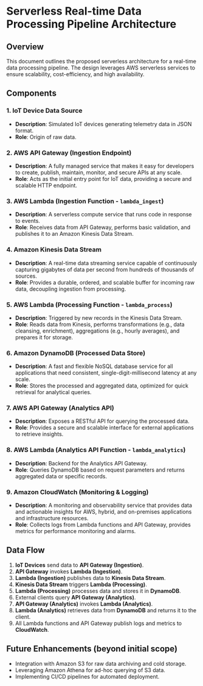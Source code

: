 # Serverless Real-time Data Processing Pipeline Architecture

## Overview
This document outlines the proposed serverless architecture for a real-time data processing pipeline. The design leverages AWS serverless services to ensure scalability, cost-efficiency, and high availability.

## Components

### 1. IoT Device Data Source
*   **Description**: Simulated IoT devices generating telemetry data in JSON format.
*   **Role**: Origin of raw data.

### 2. AWS API Gateway (Ingestion Endpoint)
*   **Description**: A fully managed service that makes it easy for developers to create, publish, maintain, monitor, and secure APIs at any scale.
*   **Role**: Acts as the initial entry point for IoT data, providing a secure and scalable HTTP endpoint.

### 3. AWS Lambda (Ingestion Function - `lambda_ingest`)
*   **Description**: A serverless compute service that runs code in response to events.
*   **Role**: Receives data from API Gateway, performs basic validation, and publishes it to an Amazon Kinesis Data Stream.

### 4. Amazon Kinesis Data Stream
*   **Description**: A real-time data streaming service capable of continuously capturing gigabytes of data per second from hundreds of thousands of sources.
*   **Role**: Provides a durable, ordered, and scalable buffer for incoming raw data, decoupling ingestion from processing.

### 5. AWS Lambda (Processing Function - `lambda_process`)
*   **Description**: Triggered by new records in the Kinesis Data Stream.
*   **Role**: Reads data from Kinesis, performs transformations (e.g., data cleansing, enrichment), aggregations (e.g., hourly averages), and prepares it for storage.

### 6. Amazon DynamoDB (Processed Data Store)
*   **Description**: A fast and flexible NoSQL database service for all applications that need consistent, single-digit-millisecond latency at any scale.
*   **Role**: Stores the processed and aggregated data, optimized for quick retrieval for analytical queries.

### 7. AWS API Gateway (Analytics API)
*   **Description**: Exposes a RESTful API for querying the processed data.
*   **Role**: Provides a secure and scalable interface for external applications to retrieve insights.

### 8. AWS Lambda (Analytics API Function - `lambda_analytics`)
*   **Description**: Backend for the Analytics API Gateway.
*   **Role**: Queries DynamoDB based on request parameters and returns aggregated data or specific records.

### 9. Amazon CloudWatch (Monitoring & Logging)
*   **Description**: A monitoring and observability service that provides data and actionable insights for AWS, hybrid, and on-premises applications and infrastructure resources.
*   **Role**: Collects logs from Lambda functions and API Gateway, provides metrics for performance monitoring and alarms.

## Data Flow
1.  **IoT Devices** send data to **API Gateway (Ingestion)**.
2.  **API Gateway** invokes **Lambda (Ingestion)**.
3.  **Lambda (Ingestion)** publishes data to **Kinesis Data Stream**.
4.  **Kinesis Data Stream** triggers **Lambda (Processing)**.
5.  **Lambda (Processing)** processes data and stores it in **DynamoDB**.
6.  External clients query **API Gateway (Analytics)**.
7.  **API Gateway (Analytics)** invokes **Lambda (Analytics)**.
8.  **Lambda (Analytics)** retrieves data from **DynamoDB** and returns it to the client.
9.  All Lambda functions and API Gateway publish logs and metrics to **CloudWatch**.

## Future Enhancements (beyond initial scope)
*   Integration with Amazon S3 for raw data archiving and cold storage.
*   Leveraging Amazon Athena for ad-hoc querying of S3 data.
*   Implementing CI/CD pipelines for automated deployment.
